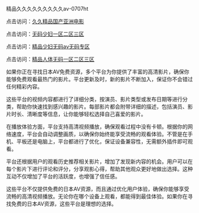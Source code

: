 精品久久久久久久久久久aⅴ-0707ht


点击访问：<a href="https://vassv.pages.dev/">久久精品国产亚洲电影</a>

点击访问：<a href="https://gda-c7m.pages.dev/">无码少妇一区二区三区</a>

点击访问：<a href="https://bsdf-5f5.pages.dev/">精品少妇无码av无码专区</a>

点击访问：<a href="https://gfd-5xg.pages.dev/">精品人体无码一区二区三区</a>

如果你正在寻找日本AV免费资源，多个平台为你提供了丰富的高清影片，确保你能够免费观看最热门的影片。平台更新及时，新的影片不断加入，保证你不会错过任何精彩内容。

这些平台的视频内容都进行了详细分类，按演员、影片类型或发布日期等进行分类，帮助你快速找到感兴趣的影片。每部影片都会附带详细的描述，包括演员、影片时长、清晰度等信息，让你能够轻松选择自己喜爱的影片。

在播放体验方面，平台支持高清视频播放，确保观看过程中没有卡顿。根据你的网络速度，平台会自动调整画质，以确保你始终能享受流畅的观看体验。不管是在手机、平板还是电脑上，平台都进行了优化，保证设备兼容性，无需额外插件即可观看。

平台还根据用户的观看历史推荐相关影片，增加了发现新内容的机会。用户可以在每个影片下进行评论和评分，分享观影心得，帮助其他观众更好地做出选择。这种互动不仅增加了平台的活跃度，也增强了信任感。

这些平台不仅提供免费的日本AV资源，而且通过优化用户体验，确保你能够享受流畅的高清视频播放。无论你在哪个设备上观看，都能得到最佳体验。如果你在寻找免费的日本AV资源，这些平台是理想的选择。

<span style="display:none;">[Canonical link](）</span>
